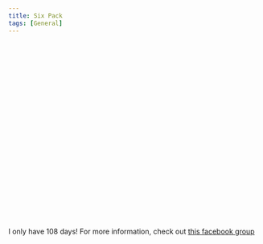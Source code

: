 ```yaml
---
title: Six Pack
tags: [General]
---  
```


<object classid="clsid:d27cdb6e-ae6d-11cf-96b8-444553540000" width="425" height="355" codebase="http://download.macromedia.com/pub/shockwave/cabs/flash/swflash.cab#version=6,0,40,0"><param name="src" value="http://www.youtube.com/v/YGmX6m78zDM&amp;rel=1"><param name="wmode" value="transparent"><embed type="application/x-shockwave-flash" width="425" height="355" src="http://www.youtube.com/v/YGmX6m78zDM&amp;rel=1" wmode="transparent"></object>

I only have 108 days! For more information, check out [this facebook group](http://www.facebook.com/group.php?gid=7360067803&ref=nf)